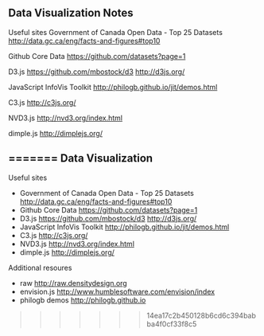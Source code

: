 ## Data Visualization Notes

Useful sites
Government of Canada Open Data - Top 25 Datasets
http://data.gc.ca/eng/facts-and-figures#top10

Github Core Data
https://github.com/datasets?page=1

D3.js
https://github.com/mbostock/d3
http://d3js.org/

JavaScript InfoVis Toolkit
http://philogb.github.io/jit/demos.html

C3.js
http://c3js.org/

NVD3.js
http://nvd3.org/index.html

dimple.js
http://dimplejs.org/

=======
Data Visualization
------------------

Useful sites

  * Government of Canada Open Data - Top 25 Datasets
http://data.gc.ca/eng/facts-and-figures#top10
  * Github Core Data
https://github.com/datasets?page=1
  * D3.js
https://github.com/mbostock/d3
http://d3js.org/
  * JavaScript InfoVis Toolkit
http://philogb.github.io/jit/demos.html
  * C3.js
http://c3js.org/
  * NVD3.js
http://nvd3.org/index.html
  * dimple.js
http://dimplejs.org/

Additional resoures

  * raw http://raw.densitydesign.org
  * envision.js http://www.humblesoftware.com/envision/index
  * philogb demos http://philogb.github.io
>>>>>>> 14ea17c2b450128b6cd6c394babba4f0cf33f8c5
